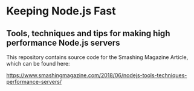 # Keeping Node.js Fast
## Tools, techniques and tips for making high performance Node.js servers

This repository contains source code for the Smashing Magazine Article, 
which can be found here: 

https://www.smashingmagazine.com/2018/06/nodejs-tools-techniques-performance-servers/
